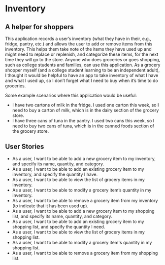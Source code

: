 # Inventory

## A helper for shoppers

This application records a user’s inventory (what they have in their, e.g., fridge, pantry, etc.) and allows the user to add or remove items from this inventory. This helps them take note of the items they have used up and might need to replace or replenish, and categorize these items, for the next time they will go to the store. Anyone who does groceries or goes shopping, such as college students and families, can use this application. As a grocery shopper myself (and a college student learning to be an independent adult), I thought it would be helpful to have an app to take inventory of what I have and what I used up, so I don’t forget what I need to buy when it’s time to do groceries.

Some example scenarios where this application would be useful:
- I have two cartons of milk in the fridge. I used one carton this week, so I need to buy a carton of milk, which is in the dairy section of the grocery store.
- I have three cans of tuna in the pantry. I used two cans this week, so I need to buy two cans of tuna, which is in the canned foods section of the grocery store.

## User Stories
- As a user, I want to be able to add a new grocery item to my inventory, and specify its name, quantity, and category.
- As a user, I want to be able to add an existing grocery item to my inventory, and specify the quantity I have.
- As a user, I want to be able to view the list of grocery items in my inventory.
- As a user, I want to be able to modify a grocery item’s quantity in my inventory.
- As a user, I want to be able to remove a grocery item from my inventory (to indicate that it has been used up).
- As a user, I want to be able to add a new grocery item to my shopping list, and specify its name, quantity, and category.
- As a user, I want to be able to add an existing grocery item to my shopping list, and specify the quantity I need.
- As a user, I want to be able to view the list of grocery items in my shopping list.
- As a user, I want to be able to modify a grocery item's quantity in my shopping list.
- As a user, I want to be able to remove a grocery item from my shopping list.